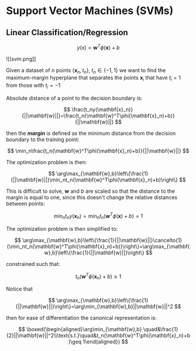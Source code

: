 # Support Vector Machines (SVMs)


## Linear Classification/Regression

$$
y(x)=\mathbf{w}^T\phi(\mathbf{x})+b
$$

![[svm.png]]

Given a dataset of $n$ points $\{\mathbf{x}_n,t_n\},\: t_n\in\{-1,1\}$ we want to find the maximum-margin hyperplane that separates the points $\mathbf{x}_i$ that have $t_i=1$ from those with $t_i=-1$

Absolute distance of a point to the decision boundary is:

$$
\frac{t_ny(\mathbf{x}_n)}{||\mathbf{w}||}=\frac{t_n(\mathbf{w}^T\phi(\mathbf{x}_n)+b)}{||\mathbf{w}||}
$$

then the ***margin*** is defined as the minimum distance from the decision boundary to the training point:

$$
\min_n\frac{t_n(\mathbf{w}^T\phi(\mathbf{x}_n)+b)}{||\mathbf{w}||}
$$

The optimization problem is then:

$$
\arg\max_{\mathbf{w},b}\left\{\frac{1}{||\mathbf{w}||}\min_nt_n(\mathbf{w}^T\phi(\mathbf{x}_n)+b)\right\}
$$

This is difficult to solve, $\mathbf{w}$ and $b$ are scaled so that the distance to the margin is equal to one, since this doesn't change the relative distances between points:

$$
\min_nt_ny(\mathbf{x}_n)=\min_nt_n(\mathbf{w}^T\phi(\mathbf{x})+b)=1
$$

The optimization problem is then simplified to:

$$
\arg\max_{\mathbf{w},b}\left\{\frac{1}{||\mathbf{w}||}\cancelto{1}{\min_nt_n(\mathbf{w}^T\phi(\mathbf{x}_n)+b)}\right\}=\arg\max_{\mathbf{w},b}\left\{\frac{1}{||\mathbf{w}||}\right\}
$$

constrained such that:

$$
t_n(\mathbf{w}^T\phi(\mathbf{x}_n)+b)\geq 1
$$

Notice that

$$
\arg\max_{\mathbf{w},b}\left\{\frac{1}{||\mathbf{w}||}\right\}=\arg\min_{\mathbf{w},b}||\mathbf{w}||^2
$$

then for ease of differentiation the canonical representation is:

$$
\boxed{\begin{aligned}\arg\min_{\mathbf{w},b} \quad&\frac{1}{2}||\mathbf{w}||^2\\\text{s.t.}\quad&t_n(\mathbf{w}^T\phi(\mathbf{x}_n)+b)\geq 1\end{aligned}}
$$